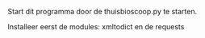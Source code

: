 Start dit programma door de thuisbioscoop.py te starten.

Installeer eerst de modules: xmltodict en de requests
